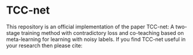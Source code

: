 # TCC-net
This repository is an official implementation of the paper TCC-net: A two-stage training method with contradictory loss and co-teaching based on meta-learning for learning with noisy labels.
If you find TCC-net useful in your research then please cite:
